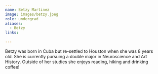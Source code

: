 ```yaml
---
name: Betzy Martinez
image: images/betzy.jpeg
role: undergrad
aliases:
  - Betzy
links:
  
---
```

Betzy was born in Cuba but re-settled to Houston when she was 8 years old. She is currently pursuing a double major in Neuroscience and Art History. Outside of her studies she enjoys reading, hiking and drinking coffee!
